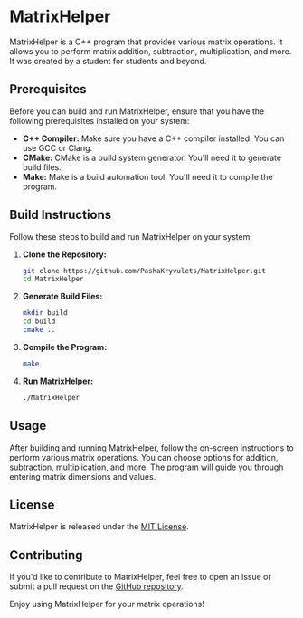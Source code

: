 # MatrixHelper

MatrixHelper is a C++ program that provides various matrix operations. It allows you to perform matrix addition, subtraction, multiplication, and more. It was created by a student for students and beyond.

## Prerequisites

Before you can build and run MatrixHelper, ensure that you have the following prerequisites installed on your system:

- **C++ Compiler:** Make sure you have a C++ compiler installed. You can use GCC or Clang.
- **CMake:** CMake is a build system generator. You'll need it to generate build files.
- **Make:** Make is a build automation tool. You'll need it to compile the program.

## Build Instructions

Follow these steps to build and run MatrixHelper on your system:

1. **Clone the Repository:**

   ```bash
   git clone https://github.com/PashaKryvulets/MatrixHelper.git
   cd MatrixHelper

2. **Generate Build Files:**

    ```bash
    mkdir build
    cd build
    cmake ..
    ```

3. **Compile the Program:**

    ```bash
    make
    ```

4. **Run MatrixHelper:**

    ```bash
    ./MatrixHelper
    ```

## Usage

After building and running MatrixHelper, follow the on-screen instructions to perform various matrix operations. You can choose options for addition, subtraction, multiplication, and more. The program will guide you through entering matrix dimensions and values.

## License

MatrixHelper is released under the [MIT License](LICENSE).

## Contributing

If you'd like to contribute to MatrixHelper, feel free to open an issue or submit a pull request on the [GitHub repository](https://github.com/PashaKryvulets/MatrixHelper).

Enjoy using MatrixHelper for your matrix operations!
